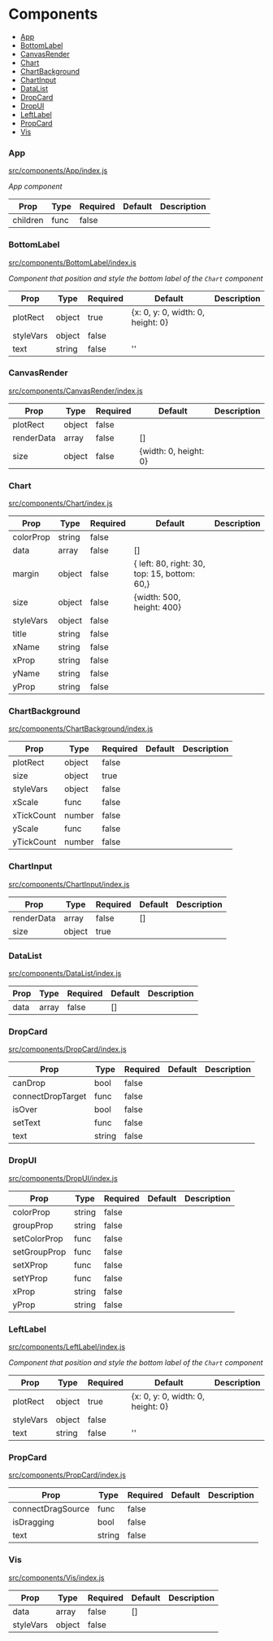 # Components 

- [App](#App)
- [BottomLabel](#BottomLabel)
- [CanvasRender](#CanvasRender)
- [Chart](#Chart)
- [ChartBackground](#ChartBackground)
- [ChartInput](#ChartInput)
- [DataList](#DataList)
- [DropCard](#DropCard)
- [DropUI](#DropUI)
- [LeftLabel](#LeftLabel)
- [PropCard](#PropCard)
- [Vis](#Vis)

### App
[src/components/App/index.js](../src/components/App/index.js)

*App component*

Prop | Type | Required | Default | Description
---- | ---- | -------- | ------- | -----------
children | func | false |  | 


### BottomLabel
[src/components/BottomLabel/index.js](../src/components/BottomLabel/index.js)

*Component that position and style the bottom label of the `Chart` component*

Prop | Type | Required | Default | Description
---- | ---- | -------- | ------- | -----------
plotRect | object | true | {x: 0, y: 0, width: 0, height: 0} | 
styleVars | object | false |  | 
text | string | false | '' | 


### CanvasRender
[src/components/CanvasRender/index.js](../src/components/CanvasRender/index.js)



Prop | Type | Required | Default | Description
---- | ---- | -------- | ------- | -----------
plotRect | object | false |  | 
renderData | array | false | [] | 
size | object | false | {width: 0, height: 0} | 


### Chart
[src/components/Chart/index.js](../src/components/Chart/index.js)



Prop | Type | Required | Default | Description
---- | ---- | -------- | ------- | -----------
colorProp | string | false |  | 
data | array | false | [] | 
margin | object | false | {  left: 80, right: 30,  top: 15, bottom: 60,} | 
size | object | false | {width: 500, height: 400} | 
styleVars | object | false |  | 
title | string | false |  | 
xName | string | false |  | 
xProp | string | false |  | 
yName | string | false |  | 
yProp | string | false |  | 


### ChartBackground
[src/components/ChartBackground/index.js](../src/components/ChartBackground/index.js)



Prop | Type | Required | Default | Description
---- | ---- | -------- | ------- | -----------
plotRect | object | false |  | 
size | object | true |  | 
styleVars | object | false |  | 
xScale | func | false |  | 
xTickCount | number | false |  | 
yScale | func | false |  | 
yTickCount | number | false |  | 


### ChartInput
[src/components/ChartInput/index.js](../src/components/ChartInput/index.js)



Prop | Type | Required | Default | Description
---- | ---- | -------- | ------- | -----------
renderData | array | false | [] | 
size | object | true |  | 


### DataList
[src/components/DataList/index.js](../src/components/DataList/index.js)



Prop | Type | Required | Default | Description
---- | ---- | -------- | ------- | -----------
data | array | false | [] | 


### DropCard
[src/components/DropCard/index.js](../src/components/DropCard/index.js)



Prop | Type | Required | Default | Description
---- | ---- | -------- | ------- | -----------
canDrop | bool | false |  | 
connectDropTarget | func | false |  | 
isOver | bool | false |  | 
setText | func | false |  | 
text | string | false |  | 


### DropUI
[src/components/DropUI/index.js](../src/components/DropUI/index.js)



Prop | Type | Required | Default | Description
---- | ---- | -------- | ------- | -----------
colorProp | string | false |  | 
groupProp | string | false |  | 
setColorProp | func | false |  | 
setGroupProp | func | false |  | 
setXProp | func | false |  | 
setYProp | func | false |  | 
xProp | string | false |  | 
yProp | string | false |  | 


### LeftLabel
[src/components/LeftLabel/index.js](../src/components/LeftLabel/index.js)

*Component that position and style the bottom label of the `Chart` component*

Prop | Type | Required | Default | Description
---- | ---- | -------- | ------- | -----------
plotRect | object | true | {x: 0, y: 0, width: 0, height: 0} | 
styleVars | object | false |  | 
text | string | false | '' | 


### PropCard
[src/components/PropCard/index.js](../src/components/PropCard/index.js)



Prop | Type | Required | Default | Description
---- | ---- | -------- | ------- | -----------
connectDragSource | func | false |  | 
isDragging | bool | false |  | 
text | string | false |  | 


### Vis
[src/components/Vis/index.js](../src/components/Vis/index.js)



Prop | Type | Required | Default | Description
---- | ---- | -------- | ------- | -----------
data | array | false | [] | 
styleVars | object | false |  | 

